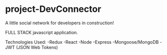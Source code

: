 # project-DevConnector
A little social network for developers in construction!

FULL STACK javascript application.

Technologies Used:
-Redux
-React
-Node
-Express
-Mongoose/MongoDB
-JWT (JSON Web Tokens)

